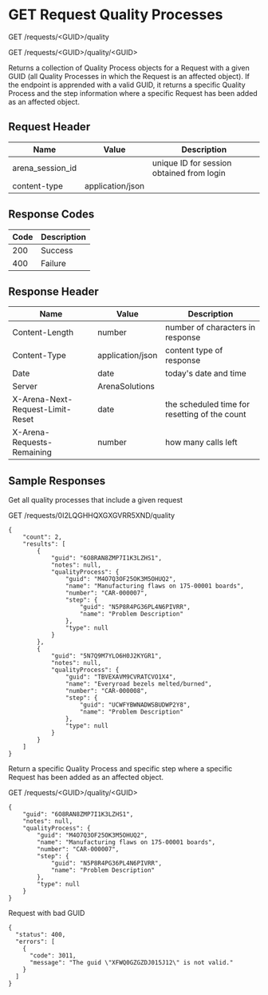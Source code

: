 # GET Request Quality Processes
GET /requests/&lt;GUID&gt;/quality

GET /requests/&lt;GUID&gt;/quality/&lt;GUID&gt;

Returns a collection of  Quality Process objects for a Request with a given GUID \(all Quality Processes in which the Request is an affected object\). If the endpoint is apprended with a valid GUID, it returns a specific Quality Process and the step information where a specific Request has been added as an affected object.

## Request Header

| Name  | Value  | Description  |
|  --- |  --- |  --- | 
| arena_session_id  |   | unique ID for session obtained from login  |
| content-type  | application/json  |   |

## Response Codes

| Code  | Description  |
|  --- |  --- | 
| 200  | Success  |
| 400  | Failure  |

## Response Header

| Name  | Value  | Description  |
|  --- |  --- |  --- | 
| Content-Length  | number  | number of characters in response  |
| Content-Type  | application/json  | content type of response  |
| Date  | date  | today's date and time  |
| Server  | ArenaSolutions  |   |
| X-Arena-Next-Request-Limit-Reset   | date  | the scheduled time for resetting of the count  |
| X-Arena-Requests-Remaining   | number  | how many calls left  |

## Sample Responses
Get all quality processes that include a given request

GET /requests/0I2LQGHHQXGXGVRR5XND/quality

```
{
    "count": 2,
    "results": [
        {
            "guid": "6O8RAN8ZMP7I1K3LZHS1",
            "notes": null,
            "qualityProcess": {
                "guid": "M4O7Q3OF25OK3M5OHUQ2",
                "name": "Manufacturing flaws on 175-00001 boards",
                "number": "CAR-000007",
                "step": {
                    "guid": "N5P8R4PG36PL4N6PIVRR",
                    "name": "Problem Description"
                },
                "type": null
            }
        },
        {
            "guid": "5N7Q9M7YLO6H0J2KYGR1",
            "notes": null,
            "qualityProcess": {
                "guid": "TBVEXAVM9CVRATCVO1X4",
                "name": "Everyroad bezels melted/burned",
                "number": "CAR-000008",
                "step": {
                    "guid": "UCWFYBWNADWSBUDWP2Y8",
                    "name": "Problem Description"
                },
                "type": null
            }
        }
    ]
}
```
Return a specific Quality Process and specific step where a specific Request has been added as an affected object.

GET /requests/&lt;GUID&gt;/quality/&lt;GUID&gt;

```
{
    "guid": "6O8RAN8ZMP7I1K3LZHS1",
    "notes": null,
    "qualityProcess": {
        "guid": "M4O7Q3OF25OK3M5OHUQ2",
        "name": "Manufacturing flaws on 175-00001 boards",
        "number": "CAR-000007",
        "step": {
            "guid": "N5P8R4PG36PL4N6PIVRR",
            "name": "Problem Description"
        },
        "type": null
    }
}
```
Request with bad GUID

```
{
  "status": 400,
  "errors": [
    {
      "code": 3011,
      "message": "The guid \"XFWQ0GZGZDJ015J12\" is not valid."
    }
  ]
}
```
